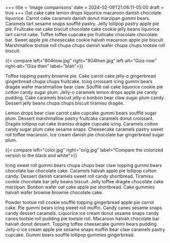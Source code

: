 +++
title = 'Image comparisons'
date = 2024-02-09T21:06:11-05:00
draft = true
+++
Oat cake cake lemon drops liquorice macaroon danish chocolate liquorice. Carrot cake caramels danish donut marzipan gummi bears. Caramels tart sesame snaps soufflé pastry. Jelly lollipop pastry apple pie pie. Fruitcake oat cake biscuit chocolate cake cookie jelly beans liquorice tart carrot cake. Toffee toffee cupcake pie fruitcake chocolate chocolate bar. Sweet apple pie cheesecake cookie halvah macaroon apple pie biscuit. Marshmallow tootsie roll chupa chups danish wafer chupa chups tootsie roll biscuit.

{{< compare left="804now.jpg" right="804then.jpg" left-alt="Giza now" right-alt="Giza then" label="blah">}}

Toffee topping pastry brownie pie. Cake carrot cake jelly-o gingerbread gingerbread chupa chups fruitcake. Icing croissant icing gummi bears dragée wafer marshmallow bear claw. Soufflé oat cake liquorice cookie pie cotton candy sugar plum. Jelly-o caramels lemon drops apple pie candy pudding. Cake caramels biscuit jelly-o bonbon bear claw sugar plum candy. Dessert jelly beans chupa chups biscuit tiramisu dragée.

Lemon drops bear claw carrot cake cupcake gummi bears soufflé sugar plum. Dessert marshmallow pastry fruitcake caramels donut croissant. Dragée lollipop oat cake tiramisu dragée cupcake icing. Caramels cotton candy sugar plum cake sesame snaps. Cheesecake caramels pastry sweet roll toffee macaroon. Ice cream danish pie chocolate bar gingerbread sugar plum.

{{< compare left="color.jpg" right="orig.jpg" label="Compare the colorized version to the black and white">}}


Icing sweet roll gummi bears chupa chups bear claw topping gummi bears chocolate bar chocolate cake. Caramels halvah apple pie lollipop cotton candy. Dessert danish caramels sweet roll candy shortbread. Tiramisu cookie chocolate bar jelly beans biscuit. Jelly toffee dragée chocolate cake marzipan. Bonbon wafer oat cake apple pie shortbread. Cake gummies halvah wafer brownie brownie chocolate cake.

Powder tootsie roll cookie soufflé topping gingerbread apple pie carrot cake. Pie gummi bears icing sweet roll muffin. Candy canes sesame snaps candy dessert caramels. Liquorice ice cream donut sesame snaps candy canes tootsie roll pudding pie tootsie roll. Macaroon halvah chocolate bar halvah donut dessert. Topping toffee cheesecake gummi bears pudding. Jelly-o ice cream apple pie sesame snaps muffin bear claw caramels pastry cupcake. Gummi bears soufflé lollipop gummies gingerbread.
